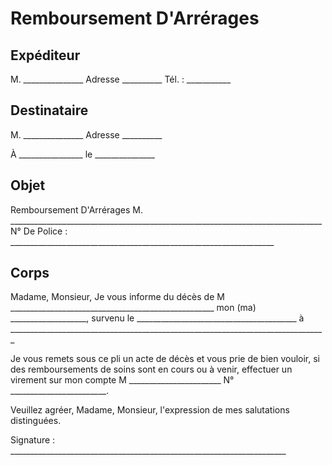 # Remboursement D'Arrérages

## Expéditeur

M. _______________
Adresse __________
Tél. : ___________

## Destinataire

M. _______________
Adresse __________

À ________________
le _______________

## Objet

Remboursement D'Arrérages
M. ______________________________________________________________________________
N° De Police : __________________________________________________________________

## Corps

Madame, Monsieur,
Je vous informe du décès de M ___________________________________________________
mon (ma) ___________________, survenu le ________________________________________
à _______________________________________________________________________________

Je vous remets sous ce pli un acte de décès et vous prie de bien vouloir, si des remboursements de soins sont en cours ou à venir, effectuer un virement sur mon compte M _______________________ N° ________________________.

Veuillez agréer, Madame, Monsieur, l'expression de mes salutations distinguées.

Signature : _____________________________________________________________________

